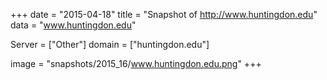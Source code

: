 
+++
date = "2015-04-18"
title = "Snapshot of http://www.huntingdon.edu"
data = "www.huntingdon.edu"

Server = ["Other"]
domain = ["huntingdon.edu"]

  image = "snapshots/2015_16/www.huntingdon.edu.png"
+++
#
